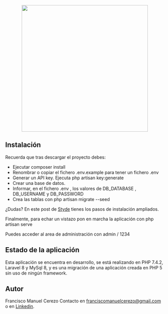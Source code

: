 <p align="center"><a href="https://laravel.com" target="_blank"><img src="https://raw.githubusercontent.com/laravel/art/master/logo-lockup/5%20SVG/2%20CMYK/1%20Full%20Color/laravel-logolockup-cmyk-red.svg" width="400"></a></p>

## Instalación

Recuerda que tras descargar el proyecto debes:

- Ejecutar composer install
- Renombrar o copiar el fichero .env.example para tener un fichero .env
- Generar un API key. Ejecuta php artisan key:generate
- Crear una base de datos.
- Informar, en el fichero .env , los valores de DB_DATABASE , DB_USERNAME y DB_PASSWORD
- Crea las tablas con php artisan migrate --seed

¿Dudas?
En este post de [Styde](https://styde.net/como-instalar-proyectos-existentes-de-laravel/) tienes los pasos de instalación ampliados.

Finalmente, para echar un vistazo pon en marcha la aplicación con php artisan serve

Puedes acceder al area de administración con admin / 1234


## Estado de la aplicación

Esta aplicación se encuentra en desarrollo, se está realizando en PHP 7.4.2, Laravel 8 y MySql 8, y es una migración de una aplicación creada en PHP 5 sin uso de ningún framework.


## Autor

Francisco Manuel Cerezo
Contacto en franciscomanuelcerezo@gmail.com o en [Linkedin](https://www.linkedin.com/in/fmcerezo/).